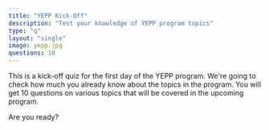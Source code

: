 ```yaml
---
title: "YEPP Kick-Off"
description: "Test your knowledge of YEPP program topics"
type: "q"
layout: "single"
image: yepp.jpg
questions: 10
---
```


This is a kick-off quiz for the first day of the YEPP program. We're going to check how much you already know about the topics in the program. You will get 10 questions on various topics that will be covered in the upcoming program. 

Are you ready?